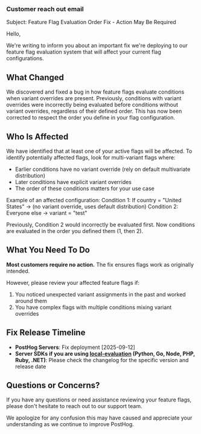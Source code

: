 ### Customer reach out email

Subject: Feature Flag Evaluation Order Fix - Action May Be Required

Hello,

We're writing to inform you about an important fix we're deploying to our feature flag evaluation system that will affect your current flag configurations.

## What Changed

We discovered and fixed a bug in how feature flags evaluate conditions when variant overrides are present. Previously, conditions with variant overrides were incorrectly being evaluated before conditions without variant overrides, regardless of their defined order. This has now been corrected to respect the order you define in your flag configuration.

## Who Is Affected

We have identified that at least one of your active flags will be affected. To identify potentially affected flags, look for multi-variant flags where:
- Earlier conditions have no variant override (rely on default multivariate distribution)
- Later conditions have explicit variant overrides
- The order of these conditions matters for your use case

Example of an affected configuration:
Condition 1: If country = "United States" → (no variant override, uses default
distribution)
Condition 2: Everyone else → variant = "test"

Previously, Condition 2 would incorrectly be evaluated first. Now conditions are evaluated in the order you defined them (1, then 2).

## What You Need To Do

**Most customers require no action.** The fix ensures flags work as originally intended.

However, please review your affected feature flags if:
1. You noticed unexpected variant assignments in the past and worked around them
2. You have complex flags with multiple conditions mixing variant overrides

## Fix Release Timeline
- **PostHog Servers**: Fix deployment [2025-09-12]
- **Server SDKs if you are using [local-evaluation](https://posthog.com/docs/feature-flags/local-evaluation) (Python, Go, Node, PHP, Ruby, .NET)**: Please check the changelog for the specific version and release date

## Questions or Concerns?

If you have any questions or need assistance reviewing your feature flags, please don't hesitate to reach out to our support team.

We apologize for any confusion this may have caused and appreciate your understanding as we continue to improve PostHog.

